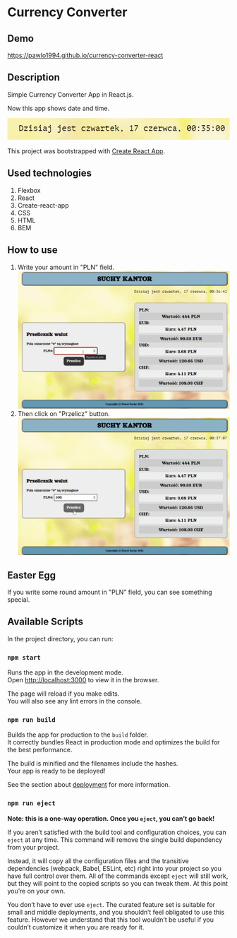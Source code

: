 # Currency Converter
## Demo
https://pawlo1994.github.io/currency-converter-react
## Description
Simple Currency Converter App in React.js.

Now this app shows date and time.

![clock gif](images/clock.gif)

This project was bootstrapped with [Create React App](https://github.com/facebook/create-react-app).

## Used technologies
1. Flexbox
2. React
3. Create-react-app
4. CSS
5. HTML
6. BEM

## How to use
1. Write your amount in "PLN" field.
![Input amount gif](images/input.gif)
2. Then click on "Przelicz" button.
![convert gif](images/convert.gif)

## Easter Egg
If you write some round amount in "PLN" field, you can see something special.
## Available Scripts

In the project directory, you can run:

### `npm start`

Runs the app in the development mode.\
Open [http://localhost:3000](http://localhost:3000) to view it in the browser.

The page will reload if you make edits.\
You will also see any lint errors in the console.

### `npm run build`

Builds the app for production to the `build` folder.\
It correctly bundles React in production mode and optimizes the build for the best performance.

The build is minified and the filenames include the hashes.\
Your app is ready to be deployed!

See the section about [deployment](https://facebook.github.io/create-react-app/docs/deployment) for more information.

### `npm run eject`

**Note: this is a one-way operation. Once you `eject`, you can’t go back!**

If you aren’t satisfied with the build tool and configuration choices, you can `eject` at any time. This command will remove the single build dependency from your project.

Instead, it will copy all the configuration files and the transitive dependencies (webpack, Babel, ESLint, etc) right into your project so you have full control over them. All of the commands except `eject` will still work, but they will point to the copied scripts so you can tweak them. At this point you’re on your own.

You don’t have to ever use `eject`. The curated feature set is suitable for small and middle deployments, and you shouldn’t feel obligated to use this feature. However we understand that this tool wouldn’t be useful if you couldn’t customize it when you are ready for it.

